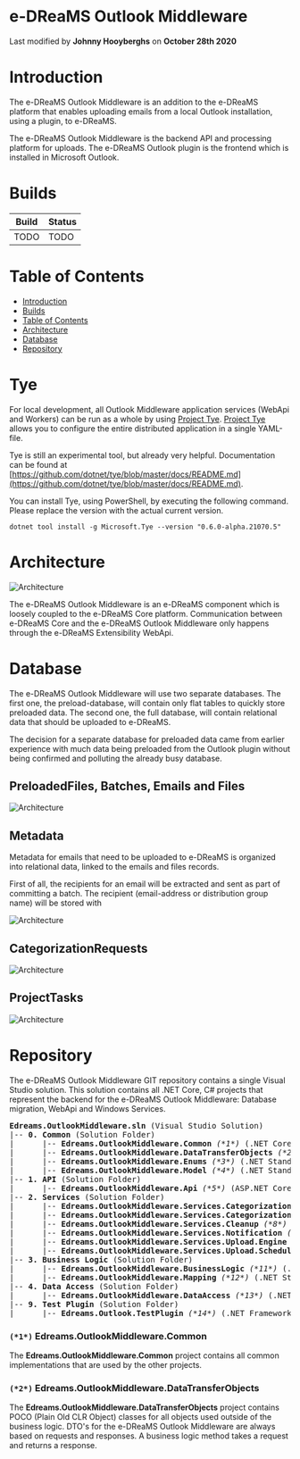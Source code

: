 # e-DReaMS Outlook Middleware

Last modified by **Johnny Hooyberghs** on **October 28th 2020**

# Introduction

The e-DReaMS Outlook Middleware is an addition to the e-DReaMS platform that enables uploading emails from a local Outlook installation, using a plugin, to e-DReaMS.

The e-DReaMS Outlook Middleware is the backend API and processing platform for uploads. The e-DReaMS Outlook plugin is the frontend which is installed in Microsoft Outlook.

# Builds

| Build | Status |
|-------|--------|
| TODO  | TODO   |

# Table of Contents

* [Introduction](#introduction)
* [Builds](#builds)
* [Table of Contents](#table-of-contents)
* [Architecture](#architecture)
* [Database](#database)
* [Repository](#repository)

# Tye

For local development, all Outlook Middleware application services (WebApi and Workers) can be run as a whole by using [Project Tye](https://github.com/dotnet/tye). [Project Tye](https://github.com/dotnet/tye) allows you to configure the entire distributed application in a single YAML-file.

Tye is still an experimental tool, but already very helpful. Documentation can be found at [https://github.com/dotnet/tye/blob/master/docs/README.md](https://github.com/dotnet/tye/blob/master/docs/README.md).

You can install Tye, using PowerShell, by executing the following command. Please replace the version with the actual current version.

```
dotnet tool install -g Microsoft.Tye --version "0.6.0-alpha.21070.5"
```



# Architecture

![Architecture](.documentation/architecture.drawio.png)

The e-DReaMS Outlook Middleware is an e-DReaMS component which is loosely coupled to the e-DReaMS Core platform. Communication between e-DReaMS Core and the e-DReaMS Outlook Middleware only happens through the e-DReaMS Extensibility WebApi.

# Database

The e-DReaMS Outlook Middleware will use two separate databases. The first one, the preload-database, will contain only flat tables to quickly store preloaded data. The second one, the full database, will contain relational data that should be uploaded to e-DReaMS.

The decision for a separate database for preloaded data came from earlier experience with much data being preloaded from the Outlook plugin without being confirmed and polluting the already busy database.

## PreloadedFiles, Batches, Emails and Files

![Architecture](.documentation/databases-1.drawio.png)

## Metadata

Metadata for emails that need to be uploaded to e-DReaMS is organized into relational data, linked to the emails and files records.

First of all, the recipients for an email will be extracted and sent as part of committing a batch. The recipient (email-address or distribution group name) will be stored with 

![Architecture](.documentation/databases-2.drawio.png)

## CategorizationRequests

![Architecture](.documentation/databases-3.drawio.png)

## ProjectTasks

![Architecture](.documentation/databases-4.drawio.png)

# Repository

The e-DReaMS Outlook Middleware GIT repository contains a single Visual Studio solution. This solution contains all .NET Core, C# projects that represent the backend for the e-DReaMS Outlook Middleware: Database migration, WebApi and Windows Services.

<pre>
<b>Edreams.OutlookMiddleware.sln</b> (Visual Studio Solution)
|-- <b>0. Common</b> (Solution Folder)
|      |-- <b>Edreams.OutlookMiddleware.Common</b> <i>(*1*)</i> (.NET Core 3.1 Class Library)
|      |-- <b>Edreams.OutlookMiddleware.DataTransferObjects</b> <i>(*2*)</i> (.NET Standard 2.0 Class Library)
|      |-- <b>Edreams.OutlookMiddleware.Enums</b> <i>(*3*)</i> (.NET Standard 2.0 Class Library)
|      |-- <b>Edreams.OutlookMiddleware.Model</b> <i>(*4*)</i> (.NET Standard 2.0 Class Library)
|-- <b>1. API</b> (Solution Folder)
|      |-- <b>Edreams.OutlookMiddleware.Api</b> <i>(*5*)</i> (ASP.NET Core 3.1 WebApi)
|-- <b>2. Services</b> (Solution Folder)
|      |-- <b>Edreams.OutlookMiddleware.Services.Categorization.Engine</b> <i>(*6*)</i> (.NET Core 3.1 Worker Service)
|      |-- <b>Edreams.OutlookMiddleware.Services.Categorization.Scheduler</b> <i>(*7*)</i> (.NET Core 3.1 Worker Service)
|      |-- <b>Edreams.OutlookMiddleware.Services.Cleanup</b> <i>(*8*)</i> (.NET Core 3.1 Worker Service)
|      |-- <b>Edreams.OutlookMiddleware.Services.Notification</b> <i>(*9*)</i> (.NET Core 3.1 Worker Service)
|      |-- <b>Edreams.OutlookMiddleware.Services.Upload.Engine</b> <i>(*10*)</i> (.NET Core 3.1 Worker Service)
|      |-- <b>Edreams.OutlookMiddleware.Services.Upload.Scheduler</b> <i>(*11*)</i> (.NET Core 3.1 Worker Service)
|-- <b>3. Business Logic</b> (Solution Folder)
|      |-- <b>Edreams.OutlookMiddleware.BusinessLogic</b> <i>(*11*)</i> (.NET Core 3.1 Class Library)
|      |-- <b>Edreams.OutlookMiddleware.Mapping</b> <i>(*12*)</i> (.NET Standard 2.0 Class Library)
|-- <b>4. Data Access</b> (Solution Folder)
|      |-- <b>Edreams.OutlookMiddleware.DataAccess</b> <i>(*13*)</i> (.NET Core 3.1 Class Library)
|-- <b>9. Test Plugin</b> (Solution Folder)
|      |-- <b>Edreams.Outlook.TestPlugin</b> <i>(*14*)</i> (.NET Framework 4.6.1 VSTO plugin with WinForms support)
</pre>

### `(*1*)` Edreams.OutlookMiddleware.Common

The **Edreams.OutlookMiddleware.Common** project contains all common implementations that are used by the other projects.

### `(*2*)` Edreams.OutlookMiddleware.DataTransferObjects

The **Edreams.OutlookMiddleware.DataTransferObjects** project contains POCO (Plain Old CLR Object) classes for all objects used outside of the business logic. DTO's for the e-DReaMS Outlook Middleware are always based on requests and responses. A business logic method takes a request and returns a response.